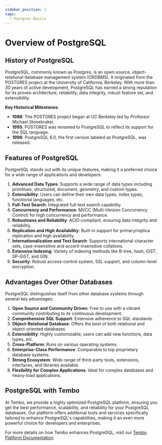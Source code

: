 ```yaml
---
sidebar_position: 1
tags:
  - Postgres Basics
---
```


# Overview of PostgreSQL

## History of PostgreSQL

PostgreSQL, commonly known as Postgres, is an open-source, object-relational database management system (ORDBMS). It originated from the POSTGRES project at the University of California, Berkeley. With more than 30 years of active development, PostgreSQL has earned a strong reputation for its proven architecture, reliability, data integrity, robust feature set, and extensibility.

**Key Historical Milestones:**

- **1986**: The POSTGRES project began at UC Berkeley led by Professor Michael Stonebraker.
- **1995**: POSTGRES was renamed to PostgreSQL to reflect its support for the SQL language.
- **1996**: PostgreSQL 6.0, the first version labeled as PostgreSQL, was released.

## Features of PostgreSQL

PostgreSQL stands out with its unique features, making it a preferred choice for a wide range of applications and developers:

1. **Advanced Data Types**: Supports a wide range of data types including primitives, structured, document, geometry, and custom types.
2. **Extensibility**: Users can define their own data types, index types, functional languages, etc.
3. **Full-Text Search**: Integrated full-text search capability.
4. **Concurrency and Performance**: MVCC (Multi-Version Concurrency Control) for high concurrency and performance.
5. **Robustness and Reliability**: ACID-compliant, ensuring data integrity and reliability.
6. **Replication and High Availability**: Built-in support for primary/replica replication and high availability.
7. **Internationalization and Text Search**: Supports international character sets, case-insensitive and accent-insensitive collations.
8. **Extensive Indexing**: Variety of indexing methods like B-tree, hash, GiST, SP-GiST, and GIN.
9. **Security**: Robust access-control system, SSL support, and column-level encryption.

## Advantages Over Other Databases

PostgreSQL distinguishes itself from other database systems through several key advantages:

1. **Open Source and Community Driven**: Free to use with a vibrant community contributing to its continuous development.
2. **Comprehensive SQL Support**: Extensive adherence to SQL standards.
3. **Object-Relational Database**: Offers the best of both relational and object-oriented databases.
4. **Extensibility**: Highly customizable; users can add new functions, data types, etc.
5. **Cross-Platform**: Runs on various operating systems.
6. **Enterprise-Class Performance**: Comparable to top proprietary database systems.
7. **Strong Ecosystem**: Wide range of third-party tools, extensions, interfaces, and libraries available.
8. **Flexibility for Complex Applications**: Ideal for complex databases and heavy-load applications.

## PostgreSQL with Tembo

At Tembo, we provide a highly optimized PostgreSQL platform, ensuring you get the best performance, scalability, and reliability for your PostgreSQL databases. Our platform offers additional tools and services specifically tailored to enhance PostgreSQL's capabilities, making it an even more powerful choice for developers and enterprises.

For more details on how Tembo enhances PostgreSQL, visit our [Tembo Platform Documentation](https://tembo.io/docs/).